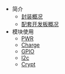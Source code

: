 * 简介
    * [封装概况]()
    * [配套开发板概况]()
* 模块使用
    * [PWR](md/PWR.md)
    * [Charge](md/Charge.md)
	* [GPIO](md/GPIO.md)
	* [I2c](md/I2c.md)
	* [Crypt](md/Crypt.md)
